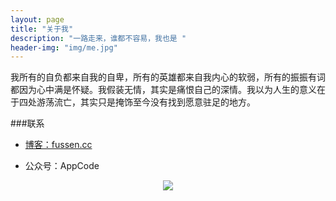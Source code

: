 ```yaml
---
layout: page
title: "关于我"
description: "一路走来，谁都不容易，我也是 "
header-img: "img/me.jpg"
---
```




 我所有的自负都来自我的自卑，所有的英雄都来自我内心的软弱，所有的振振有词都因为心中满是怀疑。我假装无情，其实是痛恨自己的深情。我以为人生的意义在于四处游荡流亡，其实只是掩饰至今没有找到愿意驻足的地方。



###联系

- [博客：fussen.cc](fussen.cc)


- 公众号：AppCode


<center>
    <p><img src="https://ww1.sinaimg.cn/large/006tKfTcgy1fda6q57bp8j3076076aaj.jpg" align="center"></p>
</center>






